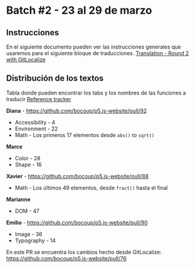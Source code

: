 # Batch #2 - 23 al 29 de marzo

## Instrucciones

En el siguiente documento pueden ver las instrucciones generales que usaremos para el siguiente bloque de traducciones.
[Translation - Round 2 with GitLocalize](https://docs.google.com/document/d/1SmhYVbAfuGuVN3OTRMCEM2Ss-YaAvyx6DjCIFkG6hDg/edit?usp=sharing)


## Distribución de los textos

Tabla donde pueden encontrar los tabs y los nombres de las funciones a traducir
[Reference tracker](https://docs.google.com/spreadsheets/d/10Rcy8ZLvABKjtzk1ZL7HlhyFOrdowifBJOUgMqverCU/edit?usp=sharing)

**Diana** - https://github.com/bocoup/p5.js-website/pull/92
- Accessibility - 4
- Environment - 22
- Math - Los primeros 17 elementos desde `abs()` to `sqrt()`

**Marce**
- Color - 28
- Shape - 16

**Xavier** - https://github.com/bocoup/p5.js-website/pull/88
- Math - Los últimos 49 elementos, desde `fract()` hasta el final

**Marianne**
- DOM - 47

**Emilio** - https://github.com/bocoup/p5.js-website/pull/90
- Image - 36
- Typography - 14

En este PR se encuentra los cambios hecho desde GitLocalize: https://github.com/bocoup/p5.js-website/pull/76
